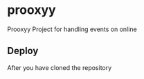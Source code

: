 # prooxyy
Prooxyy Project for handling events on online

## Deploy
After you have cloned the repository
